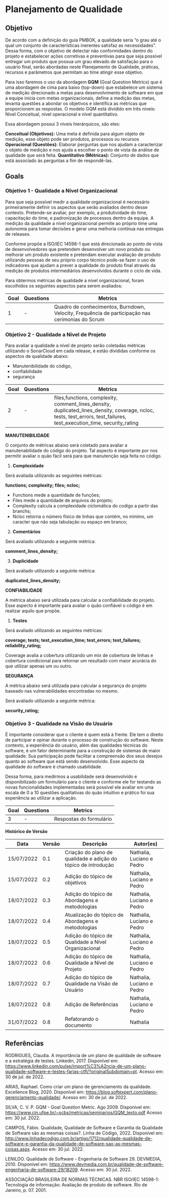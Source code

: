 # Planejamento de Qualidade

## Objetivo

De acordo com a definição do guia PMBOK, a qualidade seria “o grau até o qual um conjunto de características inerentes satisfaz as necessidades”. Dessa forma, com o objetivo de detectar não conformidades dentro do projeto e estabelecer ações corretivas e preventivas para que seja possível entregar um produto que possua um grau elevado de satisfação para o usuário final, serão abordadas neste Planejamento de Qualidade, práticas, recursos e parâmetros que permitam ao time atingir esse objetivo.

Para isso faremos o uso da abordagem **GQM** (Goal Question Metrics) que é uma abordagem de cima para baixo (top-down) que estabelece um sistema de medição  direcionado a metas para desenvolvimento de software em que a equipe inicia com metas organizacionais, define a medição das metas, levanta questões a abordar os objetivos e identifica as métricas que proporcionem as respostas. O modelo GQM está dividido em três níveis: Nível Conceitual, nível operacional e nível quantitativo.

Essa abordagem possui 3 níveis hierárquicos, são eles:

**Conceitual (Objetivos):** Uma meta é definida para algum objeto de medição, esse objeto pode ser produtos, processos ou recursos
**Operacional (Questões):** Elaborar perguntas que nos ajudam a caracterizar o objeto de medição e nos ajuda a escolher o ponto de vista da análise de qualidade que será feita.
**Quantitativo (Métricas):** Conjunto de dados que está associado às perguntas a fim de respondê-las.

 

## Goals

### Objetivo 1 - Qualidade a Nível Organizacional

Para que seja possível medir a qualidade organizacional é necessário primeiramente definir os aspectos que serão avaliados dentro desse contexto. Pretende-se avaliar, por exemplo, a produtividade do time, capacitação do time, e padronização de processos dentro da equipe. A medição da qualidade a nível organizacional permite ao próprio time uma autonomia para tomar decisões e gerar uma melhoria contínua nas entregas de releases.

Conforme propõe a ISO/IEC 14598-1 que está direcionada ao ponto de vista de desenvolvedores que pretendem desenvolver um novo produto ou melhorar um produto existente e pretendam executar avaliação de produto utilizando pessoas de seu próprio corpo técnico pode-se fazer o uso de indicadores que ajudam a prever a qualidade do produto final através da medição de produtos intermediários desenvolvidos durante o ciclo de vida.

Para obtermos métricas de qualidade a nível organizacional, foram escolhidos os seguintes aspectos para serem avaliados:

| Goal | Questions | Metrics |
| -------- | -------- | -------- |
| 1     |   -   | Quadro de conhecimentos, Burndown,  Velocity, Frequência de participação nas cerimonias do Scrum|


### Objetivo 2 - Qualidade a Nível de Projeto

Para avaliar a qualidade a nível de projeto serão coletadas métricas utilizando o SonarCloud em cada release, e estão divididas conforme os aspectos de qualidade abaixo:

* Manutenibilidade do código,
* confiabilidade
* segurança



| Goal |  Questions |  Metrics |
| -------- | -------- | -------- |
| 2     |  -   |  files,functions, complexity, comment_lines_density, duplicated_lines_density, coverage, ncloc, tests, test_errors, test_failures, test_execution_time, security_rating |


**MANUTENIBILIDADE**

O conjunto de métricas abaixo será coletado para avaliar a manutenabilidade do código do projeto. Tal aspecto é importante por nos permitir avaliar o quão fácil será para que manutenção seja feita no código.


1. **Complexidade**

Será avaliada utilizando as seguintes métricas:

**functions;
complexity;
files;
ncloc;**

* Functions mede a quantidade de funções;
* Files mede a quantidade de arquivos do projeto;
* Complexity calcula a complexidade ciclomática do codigo a partir das branchs;
* Ncloc retorna o número físico de linhas que contém, no mínimo, um caracter que não seja tabulação ou espaço em branco;

2. **Comentários**

Será avaliado utilizando a seguinte métrica:

**comment_lines_density;**

3. **Duplicidade**

Será avaliado utilizando a seguinte métrica:

**duplicated_lines_density;**

**CONFIABILIDADE**

A métrica abaixo será utilizada para calcular a confiabilidade do projeto. Esse aspecto é importante para avaliar o quão confiável o código é em realizar aquilo que propõe.

1. **Testes**

Será avaliado utilizando as seguintes métricas:

**coverage;
tests;
test_execution_time;
test_errors;
test_failures;
reliability_rating;**

Coverage avalia a cobertura utilizando um mix de cobertura de linhas e cobertura condicional para retornar um resultado com maior acurácia do que utilizar apenas um ou outro.

**SEGURANÇA**

A métrica abaixo será utilizada para calcular a segurança do projeto baseado nas vulnerabilidades encontradas no mesmo.

Será avaliado utilizando a seguinte métrica:

**security_rating;**


### Objetivo 3 - Qualidade na Visão do Usuário

É importante considerar que o cliente é quem está à frente. Ele tem o direito de participar e opinar durante o processo de construção do software. Neste contexto, a experiência do usuário, além das qualidades técnicas do software, é um fator determinante para a construção de sistemas de maior qualidade. Sua participação pode facilitar a compreensão dos seus desejos quanto ao software que está sendo desenvolvido. Esse aspecto da qualidade do software é chamado usabilidade. 

Dessa forma, para medirmos a usabilidade será desenvolvido e disponibilizado um formulário para o cliente e conforme ele for testando as novas funcionalidades implementadas será possível ele avaliar em uma escala de 0 a 10 questões qualitativas do quão intuitivo e prático foi sua experiência ao utilizar a aplicação.

| Goal  | Questions | Metrics |
| -------- | -------- | -------- |
| 3     |  -  | Respostas do formulário  |


**Histórico de Versão**

| Data | Versão | Descrição | Autor(es) |
| ---- | ------ | --------- | --------- |
|  15/07/2022    | 0.1       |     Criação do plano de qualidade e adição do tópico de introdução       |      Nathalia, Luciano e Pedro    | 
| 15/07/2022 | 0.2 | Adição do tópico de objetivos | Nathalia, Luciano e Pedro|
| 18/07/2022 | 0.3 | Adição do tópico de Abordagens e metodologias | Nathalia, Luciano e Pedro|
| 18/07/2022 | 0.4 | Atualização do tópico de Abordagens e metodologias | Nathalia, Luciano e Pedro|
| 18/07/2022 | 0.5 | Adição do tópico de Qualidade a Nível Organizacional | Nathalia, Luciano e Pedro|
| 18/07/2022 | 0.6 | Adição do tópico de Qualidade a Nível de Projeto | Nathalia, Luciano e Pedro|
| 18/07/2022 | 0.7 | Adição do tópico de Qualidade na Visão de Usuário | Nathalia, Luciano e Pedro|
| 18/07/2022 | 0.8 | Adição de Referências | Nathalia, Luciano e Pedro|
| 31/07/2022 | 0.8 | Refatorando o documento| Nathalia |


## Referências

RODRIGUES, Claudia. A importância de um plano de qualidade de software e a estratégia de testes. Linkedin, 2017. Disponível em: <https://www.linkedin.com/pulse/import%C3%A2ncia-de-um-plano-qualidade-software-e-testes-farias-ctfl/?originalSubdomain=pt>. Acesso em: 30 de jul. de 2022.

ARIAS, Raphael. Como criar um plano de gerenciamento da qualidade. Excellence Blog, 2020. Disponível em: <https://blog.softexpert.com/plano-gerenciamento-qualidade/>. Acesso em: 30 de jul. de 2022.

SILVA, C. V. P.  GQM - Goal Question Metric. Ago 2009. Disponível em: <https://www.cin.ufpe.br/~scbs/metricas/seminarios/GQM_texto.pdf> Acesso em: 30 jul. 2022.

CAMPOS, Fábio. Qualidade, Qualidade de Software e Garantia da Qualidade de Software são as mesmas coisas?. Linha de Código, 2022. Disponível em: <http://www.linhadecodigo.com.br/artigo/1712/qualidade-qualidade-de-software-e-garantia-da-qualidade-de-software-sao-as-mesmas-coisas.aspx>. Acesso em: 30 jul. 2022.

LENILDO. Qualidade de Software - Engenharia de Software 29. DEVMEDIA, 2010. Disponível em: <https://www.devmedia.com.br/qualidade-de-software-engenharia-de-software-29/18209>. Acesso em: 30 jul. 2022.

ASSOCIAÇÃO BRASILEIRA DE NORMAS TÉCNICAS. NBR ISO/IEC 14598-1: Tecnologia de informação: Avaliação de produto de software. Rio de Janeiro, p. 07. 2001.
